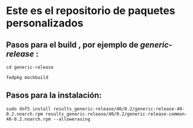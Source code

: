 
# Este es el repositorio de paquetes personalizados

## Pasos para el build , por ejemplo de *generic-release* :
```
cd generic-release

fedpkg mockbuild
```

## Pasos para la instalación:
```
sudo dnf5 install results_generic-release/40/0.2/generic-release-40-0.2.noarch.rpm results_generic-release/40/0.2/generic-release-common-40-0.2.noarch.rpm --allowerasing
```


